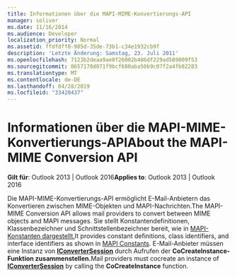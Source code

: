 ```yaml
---
title: Informationen über die MAPI-MIME-Konvertierungs-API
manager: soliver
ms.date: 11/16/2014
ms.audience: Developer
localization_priority: Normal
ms.assetid: ffdfdff8-985d-35de-73b1-c34e1932cb9f
description: 'Letzte Änderung: Samstag, 23. Juli 2011'
ms.openlocfilehash: 7123b2deaa9ae0f26002b486df229ad589009f53
ms.sourcegitcommit: 8657170d071f9bcf680aba50b9c07f2a4fb82283
ms.translationtype: MT
ms.contentlocale: de-DE
ms.lasthandoff: 04/28/2019
ms.locfileid: "33420437"
---
```

# <a name="about-the-mapi-mime-conversion-api"></a><span data-ttu-id="6387f-103">Informationen über die MAPI-MIME-Konvertierungs-API</span><span class="sxs-lookup"><span data-stu-id="6387f-103">About the MAPI-MIME Conversion API</span></span>

  
  
<span data-ttu-id="6387f-104">**Gilt für**: Outlook 2013 | Outlook 2016</span><span class="sxs-lookup"><span data-stu-id="6387f-104">**Applies to**: Outlook 2013 | Outlook 2016</span></span> 
  
<span data-ttu-id="6387f-105">Die MAPI-MIME-Konvertierungs-API ermöglicht E-Mail-Anbietern das Konvertieren zwischen MIME-Objekten und MAPI-Nachrichten.</span><span class="sxs-lookup"><span data-stu-id="6387f-105">The MAPI-MIME Conversion API allows mail providers to convert between MIME objects and MAPI messages.</span></span> <span data-ttu-id="6387f-106">Sie stellt Konstantendefinitionen, Klassenbezeichner und Schnittstellenbezeichner bereit, wie in [MAPI-Konstanten dargestellt.](mapi-constants.md)</span><span class="sxs-lookup"><span data-stu-id="6387f-106">It provides constant definitions, class identifiers, and interface identifiers as shown in [MAPI Constants](mapi-constants.md).</span></span> <span data-ttu-id="6387f-107">E-Mail-Anbieter müssen eine Instanz von **[IConverterSession](iconvertersessioniunknown.md)** durch Aufrufen der **CoCreateInstance-Funktion zusammenstellen.**</span><span class="sxs-lookup"><span data-stu-id="6387f-107">Mail providers must cocreate an instance of **[IConverterSession](iconvertersessioniunknown.md)** by calling the **CoCreateInstance** function.</span></span> 
  

